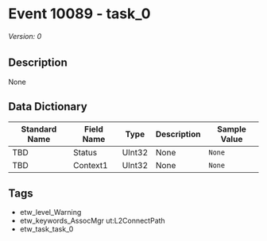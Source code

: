 # Event 10089 - task_0
###### Version: 0

## Description
None

## Data Dictionary
|Standard Name|Field Name|Type|Description|Sample Value|
|---|---|---|---|---|
|TBD|Status|UInt32|None|`None`|
|TBD|Context1|UInt32|None|`None`|

## Tags
* etw_level_Warning
* etw_keywords_AssocMgr ut:L2ConnectPath
* etw_task_task_0